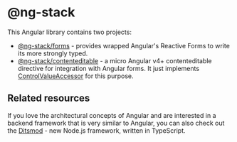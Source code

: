 # @ng-stack

This Angular library contains two projects:
- [@ng-stack/forms](./projects/forms) - provides wrapped Angular's Reactive Forms to write its more strongly typed.
- [@ng-stack/contenteditable](./projects/contenteditable) - a micro Angular v4+ contenteditable directive for integration with Angular forms. It just implements [ControlValueAccessor](https://angular.io/api/forms/ControlValueAccessor) for this purpose.

## Related resources

If you love the architectural concepts of Angular and are interested in a backend framework that is very similar to Angular, you can also check out the [Ditsmod](https://ditsmod.github.io/en/) - new Node.js framework, written in TypeScript.
